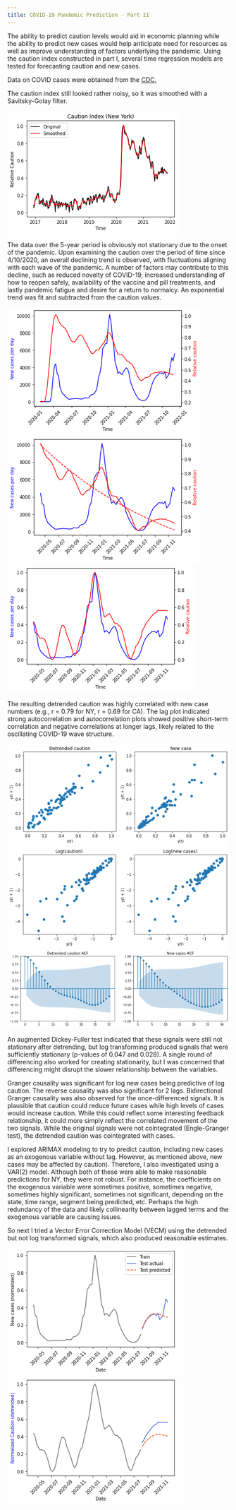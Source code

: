 ```yaml
---
title: COVID-19 Pandemic Prediction - Part II
---
```


The ability to predict caution levels would aid in economic planning while the ability to predict new cases would help anticipate need for resources as well as improve understanding of factors underlying the pandemic. Using the caution index constructed in part I, several time regression models are tested for forecasting caution and new cases.

Data on COVID cases were obtained from the [CDC.](https://data.cdc.gov/Case-Surveillance/United-States-COVID-19-Cases-and-Deaths-by-State-o/9mfq-cb36)

The caution index still looked rather noisy, so it was smoothed with a Savitsky-Golay filter. 

<img src="Caution_Index_New_York.png" alt="Caution index for NY state before and after smoothing">

The data over the 5-year period is obviously not stationary due to the onset of the pandemic. Upon examining the caution over the period of time since 4/10/2020, an overall declining trend is observed, with fluctuations aligning with each wave of the pandemic. A number of factors may contribute to this decline, such as reduced novelty of COVID-19, increased understanding of how to reopen safely, availability of the vaccine and pill treatments, and lastly pandemic fatigue and desire for a return to normalcy. An exponential trend was fit and subtracted from the caution values. 

<img src="Caution_and_new_cases_full.png" alt="Caution index and new cases over 5 years">

<img src="Caution_and_new_cases.png" alt="Caution index with decaying exponential fit">

<img src="Caution_and_new_cases_minus_exp.png" alt="Caution index after removal of exponential trend">

The resulting detrended caution was highly correlated with new case numbers (e.g., r = 0.79 for NY, r = 0.69 for CA). The lag plot indicated strong autocorrelation and autocorrelation plots showed positive short-term correlation and negative correlations at longer lags, likely related to the oscillating COVID-19 wave structure.

<img src="Lag_plot.png" alt="Lag plots">
<img src="Lag_plot_log.png" alt="Lag plots for log transformed variables">
<img src="ACF.png" alt="Autocorrelation plots">


An augmented Dickey-Fuller test indicated that these signals were still not stationary after detrending, but log transforming produced signals that were sufficiently stationary (p-values of 0.047 and 0.028). A single round of differencing also worked for creating stationarity, but I was concerned that differencing might disrupt the slower relationship between the variables.

Granger causality was significant for log new cases being predictive of log caution. The reverse causality was also significant for 2 lags. Bidirectional Granger causality was also observed for the once-differenced signals. It is plausible that caution could reduce future cases while high levels of cases would increase caution. While this could reflect some interesting feedback relationship, it could more simply reflect the correlated movement of the two signals. While the original signals were not cointegrated (Engle-Granger test), the detrended caution was cointegrated with cases.

I explored ARIMAX modeling to try to predict caution, including new cases as an exogenous variable without lag. However, as mentioned above, new cases may be affected by caution). Therefore, I also investigated using a VAR(2) model. Although both of these were able to make reasonable predictions for NY, they were not robust. For instance, the coefficients on the exogenous variable were sometimes positive, sometimes negative, sometimes highly significant, sometimes not significant, depending on the state, time range, segment being predicted, etc. Perhaps the high redundancy of the data and likely collinearity between lagged terms and the exogenous variable are causing issues. 

So next I tried a Vector Error Correction Model (VECM) using the detrended but not log transformed signals, which also produced reasonable estimates.

<img src="VECM_new_case_NY.png" alt="VECM prediction of new cases">
<img src="VECM_caution_NY.png" alt="VECM prediction of caution">

